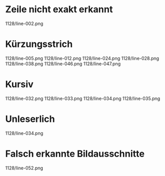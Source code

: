 # Zeile nicht exakt erkannt
1128/line-002.png
# Kürzungsstrich
1128/line-005.png
1128/line-012.png
1128/line-024.png
1128/line-028.png
1128/line-038.png
1128/line-046.png
1128/line-047.png
# Kursiv
1128/line-032.png
1128/line-033.png
1128/line-034.png
1128/line-035.png
# Unleserlich
1128/line-034.png
# Falsch erkannte Bildausschnitte
1128/line-052.png
